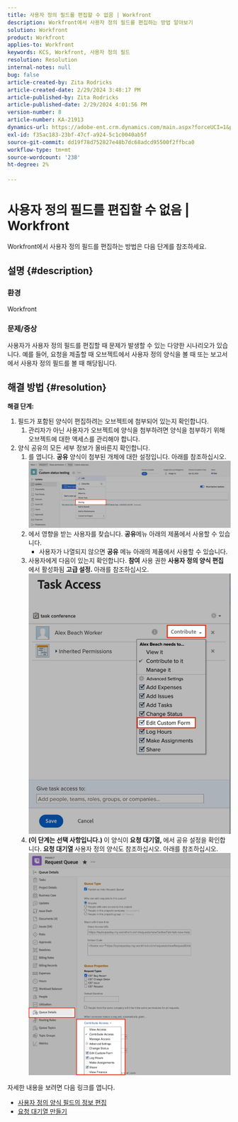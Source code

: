 ```yaml
---
title: 사용자 정의 필드를 편집할 수 없음 | Workfront
description: Workfront에서 사용자 정의 필드를 편집하는 방법 알아보기
solution: Workfront
product: Workfront
applies-to: Workfront
keywords: KCS, Workfront, 사용자 정의 필드
resolution: Resolution
internal-notes: null
bug: false
article-created-by: Zita Rodricks
article-created-date: 2/29/2024 3:48:17 PM
article-published-by: Zita Rodricks
article-published-date: 2/29/2024 4:01:56 PM
version-number: 8
article-number: KA-21913
dynamics-url: https://adobe-ent.crm.dynamics.com/main.aspx?forceUCI=1&pagetype=entityrecord&etn=knowledgearticle&id=9ee9daee-19d7-ee11-9078-000d3a3110f0
exl-id: f35ac183-23bf-47cf-a924-5c1c0040ab5f
source-git-commit: dd19f78d752827e48b7dc68adcd95500f2ffbca0
workflow-type: tm+mt
source-wordcount: '238'
ht-degree: 2%

---
```


# 사용자 정의 필드를 편집할 수 없음 | Workfront


Workfront에서 사용자 정의 필드를 편집하는 방법은 다음 단계를 참조하세요.

## 설명 {#description}


### <b>환경</b>

Workfront



### <b>문제/증상</b>

사용자가 사용자 정의 필드를 편집할 때 문제가 발생할 수 있는 다양한 시나리오가 있습니다. 예를 들어, 요청을 제출할 때 오브젝트에서 사용자 정의 양식을 볼 때 또는 보고서에서 사용자 정의 필드를 볼 때 해당됩니다.


## 해결 방법 {#resolution}

<b>해결 단계:</b>
1. 필드가 포함된 양식이 편집하려는 오브젝트에 첨부되어 있는지 확인합니다.
   1. 관리자가 아닌 사용자가 오브젝트에 양식을 첨부하려면 양식을 첨부하기 위해 오브젝트에 대한 액세스를 관리해야 합니다.
2. 양식 공유의 모든 세부 정보가 올바른지 확인합니다.
   1. 를 엽니다. <b>공유</b> 양식이 첨부된 개체에 대한 설정입니다. 아래를 참조하십시오.![](assets/d4ce1013-76e3-ed11-a7c7-6045bd006704.png)
   2. 에서 영향을 받는 사용자를 찾습니다. <b>공유</b>메뉴 아래의 제품에서 사용할 수 있습니다.
      - 사용자가 나열되지 않으면 <b>공유</b> 메뉴 아래의 제품에서 사용할 수 있습니다.
   3. 사용자에게 다음이 있는지 확인합니다. <b>참여</b> 사용 권한 <b>사용자 정의 양식 편집</b> 에서 활성화됨 <b>고급 설정. </b>아래를 참조하십시오.![](assets/469b16e9-75e3-ed11-a7c7-6045bd006704.png)
   4. <b>(이 단계는 선택 사항입니다.) </b>이 양식이<b> 요청 대기열, </b>에서 공유 설정을 확인합니다.<b> 요청 대기열 </b>사용자 정의 양식도 참조하십시오. 아래를 참조하십시오.![](assets/5104626f-75e3-ed11-a7c7-6045bd006704.png)




자세한 내용을 보려면 다음 링크를 엽니다.

- [사용자 정의 양식 필드의 정보 편집](https://experienceleague.adobe.com/docs/workfront/using/basics/work-with-custom-forms/edit-custom-forms.html?lang=en)
- [요청 대기열 만들기](https://experienceleague.adobe.com/docs/workfront/using/manage-work/requests/create-and-manage-request-queues/create-request-queue.html?lang=en)
